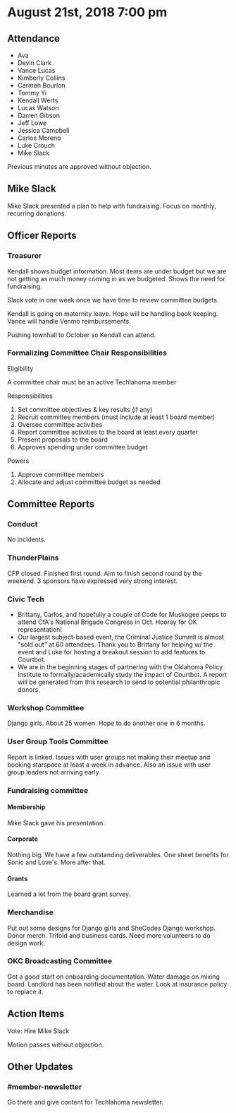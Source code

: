 # August 21st, 2018 7:00 pm

## Attendance

* Ava
* Devin Clark
* Vance Lucas
* Kimberly Collins
* Carmen Bourlon
* Tommy Yi
* Kendall Werts
* Lucas Watson
* Darren Gibson
* Jeff Lowe
* Jessica Campbell
* Carlos Moreno
* Luke Crouch
* Mike Slack

Previous minutes are approved without objection.

## Mike Slack

Mike Slack presented a plan to help with fundraising. Focus on monthly, recurring donations.

## Officer Reports


### Treasurer

Kendall shows budget information. Most items are under budget but we are not getting as much money coming in as we budgeted. Shows the need for fundraising.

Slack vote in one week once we have time to review committee budgets.

Kendall is going on maternity leave. Hope will be handling book keeping. Vance will handle Venmo reimbursements. 

Pushing townhall to October so Kendall can attend.

### Formalizing Committee Chair Responsibilities

Eligibility

A committee chair must be an active Techlahoma member

Responsibilities

  1. Set committee objectives & key results (if any)
  1. Recruit committee members (must include at least 1 board member)
  1. Oversee committee activities
  1. Report committee activities to the board at least every quarter
  1. Present proposals to the board
  1. Approves spending under committee budget

Powers

  1. Approve committee members
  1. Allocate and adjust committee budget as needed


## Committee Reports

### Conduct

No incidents.

### ThunderPlains

CFP closed. Finished first round. Aim to finish second round by the weekend. 3 sponsors have expressed very strong interest. 

### Civic Tech

* Brittany, Carlos, and hopefully a couple of Code for Muskogee peeps to attend CfA's National Brigade Congress in Oct. Hooray for OK representation!
* Our largest subject-based event, the Criminal Justice Summit is almost "sold out" at 60 attendees. Thank you to Brittany for helping w/ the event and Luke for hosting a breakout session to add features to Courtbot.
* We are in the beginning stages of partnering with the Oklahoma Policy Institute to formally/academically study the impact of Courtbot. A report will be generated from this research to send to potential philanthropic donors.

### Workshop Committee

Django girls. About 25 women. Hope to do another one in 6 months.

### User Group Tools Committee

Report is linked. Issues with user groups not making their meetup and booking starspace at least a week in advance. Also an issue with user group leaders not arriving early.

### Fundraising committee

#### Membership

Mike Slack gave his presentation.

#### Corporate

Nothing big. We have a few outstanding deliverables. One sheet benefits for Sonic and Love's. More after that.

#### Grants

Learned a lot from the board grant survey. 

### Merchandise

Put out some designs for Django girls and SheCodes Django workshop. Donor merch. Trifold and business cards. Need more volunteers to do design work.

### OKC Broadcasting Committee

Got a good start on onboarding documentation. Water damage on mixing board. Landlord has been notified about the water. Look at insurance policy to replace it.

## Action Items

Vote: Hire Mike Slack

Motion passes without objection.

## Other Updates

### #member-newsletter

Go there and give content for Techlahoma newsletter.

